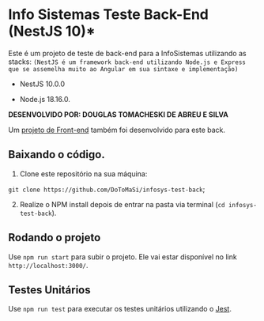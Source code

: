 # Info Sistemas Teste Back-End (NestJS 10)*
Este é um projeto de teste de back-end para a InfoSistemas utilizando as stacks: 
`(NestJS é um framework back-end utilizando Node.js e Express que se assemelha muito ao Angular em sua sintaxe e implementação)`

- NestJS 10.0.0

- Node.js 18.16.0.

**DESENVOLVIDO POR: DOUGLAS TOMACHESKI DE ABREU E SILVA**

Um [projeto de Front-end](https://github.com/DoToMaSi/infosys-test-front) também foi desenvolvido para este back.  

## Baixando o código.  

1. Clone este repositório na sua máquina:  

`git clone https://github.com/DoToMaSi/infosys-test-back`;  

2. Realize o NPM install depois de entrar na pasta via terminal (`cd infosys-test-back`).

## Rodando o projeto

Use `npm run start` para subir o projeto. Ele vai estar disponível no link `http://localhost:3000/`.

## Testes Unitários
  
Use `npm run test` para executar os testes unitários utilizando o [Jest](https://jestjs.io).
